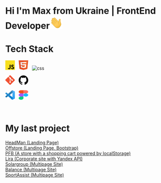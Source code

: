 

# Hi I'm Max from Ukraine | FrontEnd Developer<img src="./Assets/wave.gif" height="40px">



# Tech Stack

<p align='left'>
  <img src="./Assets/javascript.svg"  width="30px" alt="js" border="0" />&nbsp;&nbsp;
<img src="./Assets/html.svg"  width="30px" height="30px" alt="html" border="0" />&nbsp;&nbsp;
  <img src="./Assets/css.svg"  width="30px" height="30px" alt="css" border="0" />&nbsp;&nbsp;

</p>

<p align='left'>
  <img src="./Assets/git.svg"  width="30px" alt="git" border="0" />&nbsp;&nbsp;
  <img src="./Assets/github.svg"  width="30px" alt="github" border="0" />&nbsp;&nbsp;
</p>
<p align='left'>
  <img src="./Assets/vscode.svg"  width="30px" alt="vsc" border="0" />&nbsp;&nbsp;
  <img src="./Assets/figma.svg"  width="30px" height="30px" alt="figma" border="0" />&nbsp;&nbsp;
</p>
<br />



# My last project
[HeadMan (Landing Page)](https://imartin-ff.github.io/headman/) </br>
[Offstore (Landing Page, Bootstrap)](https://imartin-ff.github.io/offerstore.finance/) </br>
[PFB (A store with a shopping cart powered by localStorage)](https://imartin-ff.github.io/pfb/) </br>
[Lira (Corporate site with Yandex API)](https://imartin-ff.github.io/lira/) </br>
[Solargroup (Multipage Site)](https://imartin-ff.github.io/solargroup/) </br>
[Balance (Multipage Site)](https://imartin-ff.github.io/balance/) </br>
[SportAssist (Multipage Site)](https://imartin-ff.github.io/SportAssets/) </br>


